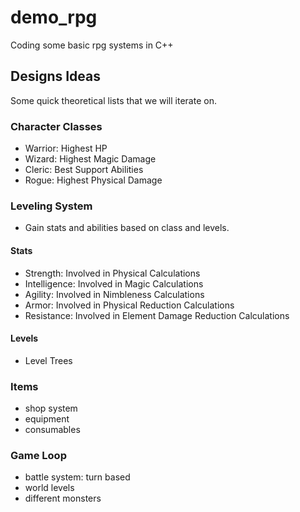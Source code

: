 # demo_rpg

Coding some basic rpg systems in C++ 

## Designs Ideas

Some quick theoretical lists that we will iterate on.

### Character Classes

- Warrior: Highest HP
- Wizard: Highest Magic Damage
- Cleric: Best Support Abilities
- Rogue: Highest Physical Damage

### Leveling System

- Gain stats and abilities based on class and levels.

#### Stats

- Strength: Involved in Physical Calculations
- Intelligence: Involved in Magic Calculations
- Agility: Involved in Nimbleness Calculations 
- Armor: Involved in Physical Reduction Calculations
- Resistance: Involved in Element Damage Reduction Calculations

#### Levels

- Level Trees

### Items

- shop system
- equipment
- consumables

### Game Loop

- battle system: turn based
- world levels
- different monsters
